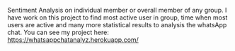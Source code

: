 Sentiment Analysis on individual member or overall member of any group. I have work on this project to find most active user in group,
time when most users are active and many more statistical results to analysis the whatsApp chat. 
You can see my project here:
https://whatsappchatanalyz.herokuapp.com/
